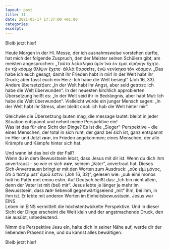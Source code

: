 ```yaml
---
layout: post
title: 11
date: 2021-05-17 17:37:00 +01:00
categories: 
excerpt: 
---
```


Bleib jetzt hier!

Heute Morgen in der Hl. Messe, der ich ausnahmsweise vorstehen durfte, hat mich der folgende Zuspruch, den der Meister seinen Schülern gibt, am meisten angesprochen: „Ταῦτα λελάληκα ὑμῖν ἵνα ἐν ἐμοὶ εἰρήνην ἔχητε. ἐν τῷ κόσμῳ θλῖψιν ἔχετε· ἀλλὰ θαρσεῖτε, ἐγὼ νενίκηκα τὸν κόσμον. „Das habe ich euch gesagt, damit ihr Frieden habt in mir! In der Welt habt ihr Druck; aber fasst euch ein Herz: Ich habe die Welt besiegt“ (Joh 16, 33). Andere übersetz(t)en: „In der Welt habt ihr Angst, aber seid getrost: Ich habe die Welt überwunden“. In der neuesten kirchlich approbierten Übersetzung heißt es: „In der Welt seid ihr in Bedrängnis, aber habt Mut: Ich habe die Welt überwunden“. Vielleicht würde ein junger Mensch sagen: „In der Welt habt ihr Stress, aber bleibt cool: ich hab die Welt hinter mir“.

Gleichwie die Übersetzung lauten mag, die message lautet: bleibt in jeder Situation entspannt und nehmt meine Perspektive ein!\
Was ist das für eine Sicht der Dinge? Es ist die „Sieger“-Perspektive – die eines Menschen, der total in sich ruht, der ganz bei sich ist, ganz entspannt im Hier und Jetzt **יהוה**, im Frieden angekommen; eines Menschen, der alle Krämpfe und Kämpfe hinter sich hat.

Und wann ist das bei dir der Fall?\
Wenn du in dem Bewusstsein lebst, dass Jesus mit dir ist. Wenn du dich ihm anvertraust – so wie er sich **יהוה**, seinem „Vater“, anvertraut hat. Dieses Sich-Anvertrauen bringt er mit den Worten zum Ausdruck: „οὐκ εἰμὶ μόνος, ὅτι ὁ πατὴρ μετ’ ἐμοῦ ἐστιν. (Joh 16, 32)“, gelesen wie: „ouk eimi monos hoti ho Patêr met emou estin. Auf Deutsch heißt das: „Ich bin nicht allein, denn der Vater ist mit (bei) mir“. Jesus lebte je länger je mehr im Bewusstsein, dass **יהוה** liebevoll gegenwärtigseiend „mit“ ihm, bei ihm, in ihm ist. Er lebte mit anderen Worten im Einheitsbewusstsein, Jesus war EINS.\
Leben im EINS vermittelt die höchstentwickelte Perspektive. Und in dieser Sicht der Dinge erscheint die Welt klein und der angstmachende Druck, den sie ausübt, unbedeutend.

Nimm die Perspektive Jesu ein, halte dich in seiner Nähe auf, werde dir der liebenden Präsenz inne, und du kannst alles bewältigen.

Bleib jetzt hier!

